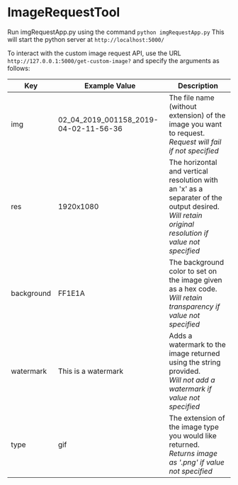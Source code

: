 # ImageRequestTool

Run imgRequestApp.py using the command ```python imgRequestApp.py```
This will start the python server at ```http://localhost:5000/```

To interact with the custom image request API, use the URL ```http://127.0.0.1:5000/get-custom-image?``` and specify the arguments as follows:


| Key        | Example Value                         | Description                                                                                                                                     |
|------------|---------------------------------------|-------------------------------------------------------------------------------------------------------------------------------------------------|
| img        | 02_04_2019_001158_2019-04-02-11-56-36 | The file name (without extension) of the image you want to request.<br>*Request will fail if not specified*                                           |
| res        | 1920x1080                             | The horizontal and vertical resolution with an 'x' as a separater of the output desired.<br>*Will retain original resolution if value not specified* |
| background | FF1E1A                                | The background color to set on the image given as a hex code.<br>*Will retain transparency if value not specified*                                   |
| watermark  | This is a watermark                   | Adds a watermark to the image returned using the string provided.<br>*Will not add a watermark if value not specified*                                |
| type       | gif                                   | The extension of the image type you would like returned.<br>*Returns image as '.png' if value not specified*                                          |
